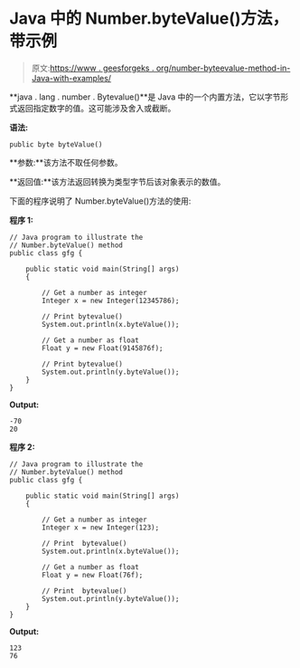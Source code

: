 # Java 中的 Number.byteValue()方法，带示例

> 原文:[https://www . geesforgeks . org/number-byteevalue-method-in-Java-with-examples/](https://www.geeksforgeeks.org/number-bytevalue-method-in-java-with-examples/)

**java . lang . number . Bytevalue()**是 Java 中的一个内置方法，它以字节形式返回指定数字的值。这可能涉及舍入或截断。

**语法:**

```
public byte byteValue()

```

**参数:**该方法不取任何参数。

**返回值:**该方法返回转换为类型字节后该对象表示的数值。

下面的程序说明了 Number.byteValue()方法的使用:

**程序 1:**

```
// Java program to illustrate the
// Number.byteValue() method
public class gfg {

    public static void main(String[] args)
    {

        // Get a number as integer
        Integer x = new Integer(12345786);

        // Print bytevalue()
        System.out.println(x.byteValue());

        // Get a number as float
        Float y = new Float(9145876f);

        // Print bytevalue()
        System.out.println(y.byteValue());
    }
}
```

**Output:**

```
-70
20

```

**程序 2:**

```
// Java program to illustrate the
// Number.byteValue() method
public class gfg {

    public static void main(String[] args)
    {

        // Get a number as integer
        Integer x = new Integer(123);

        // Print  bytevalue()
        System.out.println(x.byteValue());

        // Get a number as float
        Float y = new Float(76f);

        // Print  bytevalue()
        System.out.println(y.byteValue());
    }
}
```

**Output:**

```
123
76

```
